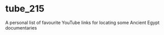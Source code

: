 # tube_215

A personal list of favourite YouTube links for locating some Ancient Egypt documentaries